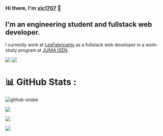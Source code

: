### Hi there, I'm [vic1707](https://vic1707.xyz) 👋

## I'm an engineering student and fullstack web developer.
I currently work at [LesFabricants](https://lesfabricants.io) as a fullstack web developer in a work-study program at [JUNIA ISEN](https://isen.fr).

![](https://img.shields.io/github/stars/vic1707?style=flat-square) ![](https://img.shields.io/github/followers/vic1707?style=flat-square)

# 📊 GitHub Stats :

<picture>
  <source media="(prefers-color-scheme: dark)" srcset="https://github.com/vic1707/vic1707/blob/output/github-snake-dark.svg">
  <source media="(prefers-color-scheme: light)" srcset="https://github.com/vic1707/vic1707/blob/output/github-snake.svg">
  <img alt="github-snake" src="https://github.com/vic1707/vic1707/blob/output/github-snake.svg">
</picture>

<p>
  <picture class="ghStats">
  <source
    srcset="https://github-readme-stats.vercel.app/api?username=vic1707&theme=dracula&count_private=true&show_icons=true"
    media="(prefers-color-scheme: dark)"
  />
  <source
    srcset="https://github-readme-stats.vercel.app/api?username=vic1707&count_private=true&show_icons=true"
    media="(prefers-color-scheme: light), (prefers-color-scheme: no-preference)"
  />
  <img src="https://github-readme-stats.vercel.app/api?username=vic1707&theme=dracula&count_private=true&show_icons=true" />
  </picture>
</p>
<p>
  <picture class="streak">
    <source 
      srcset="https://github-readme-streak-stats.herokuapp.com/?user=vic1707&theme=dracula"
      media="(prefers-color-scheme: dark)"
    />
    <source
      srcset="https://github-readme-streak-stats.herokuapp.com/?user=vic1707"
      media="(prefers-color-scheme: light), (prefers-color-scheme: no-preference)"
    />
    <img src="https://github-readme-streak-stats.herokuapp.com/?user=vic1707&theme=dracula" />
  </picture>
</p>
<p>
  <picture class="lang">
    <source 
      srcset="https://github-readme-stats.vercel.app/api/top-langs/?username=vic1707&theme=dracula&count_private=true"
      media="(prefers-color-scheme: dark)"
    />
    <source
      srcset="https://github-readme-stats.vercel.app/api/top-langs/?username=vic1707&count_private=true"
      media="(prefers-color-scheme: light), (prefers-color-scheme: no-preference)"
    />
    <img src="https://github-readme-stats.vercel.app/api/top-langs/?username=vic1707&theme=dracula&count_private=true" />
  </picture>
</p>
